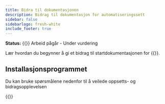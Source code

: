 ```yaml
---
title: Bidra til dokumentasjonen
description: Bidrag til dokumentasjon for automatiseringssett
sidebar: false
sidebarlogo: fresh-white
include_footer: true
---
```

**Status:** {{<externalImage src="https://github.githubassets.com/images/icons/emoji/unicode/1f6a7.png" size="16x16" text="Construction Icon">}} Arbeid pågår - Under vurdering

Lær hvordan du begynner å gi et bidrag til startdokumentasjonen for {{<product-name>}}.

## Installasjonsprogrammet

Du kan bruke spørsmålene nedenfor til å veilede oppsetts- og bidragsopplevelsen

{{<questions name="contribution/documentation.json" completed="Thank you for completing setup questions" showNavigationButtons=false >}}
